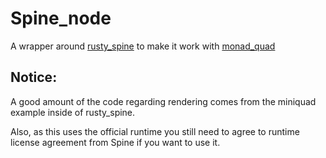 # Spine_node

A wrapper around [rusty_spine](https://github.com/jabuwu/rusty_spine) to make it work with [monad_quad](https://github.com/lenscas/monad_quad/)

## Notice:

A good amount of the code regarding rendering comes from the miniquad example inside of rusty_spine.

Also, as this uses the official runtime you still need to agree to runtime license agreement from Spine if you want to use it.
